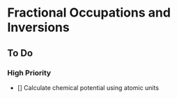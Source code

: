 # Fractional Occupations and Inversions
## To Do
### High Priority 
- [] Calculate chemical potential using atomic units
